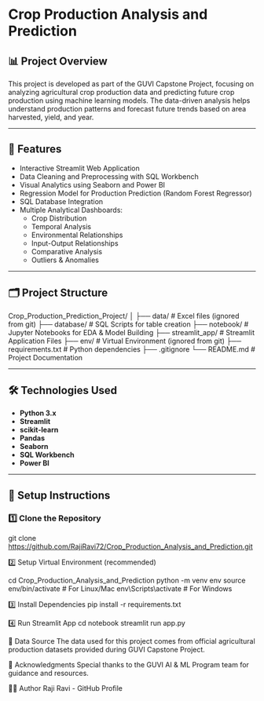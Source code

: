 # Crop Production Analysis and Prediction

## 📊 Project Overview

This project is developed as part of the GUVI Capstone Project, focusing on analyzing agricultural crop production data and predicting future crop production using machine learning models. The data-driven analysis helps understand production patterns and forecast future trends based on area harvested, yield, and year.

---

## 🚀 Features

- Interactive Streamlit Web Application
- Data Cleaning and Preprocessing with SQL Workbench
- Visual Analytics using Seaborn and Power BI
- Regression Model for Production Prediction (Random Forest Regressor)
- SQL Database Integration
- Multiple Analytical Dashboards:
  - Crop Distribution
  - Temporal Analysis
  - Environmental Relationships
  - Input-Output Relationships
  - Comparative Analysis
  - Outliers & Anomalies

---

## 🗂️ Project Structure

Crop_Production_Prediction_Project/
│
├── data/ # Excel files (ignored from git)
├── database/ # SQL Scripts for table creation
├── notebook/ # Jupyter Notebooks for EDA & Model Building
├── streamlit_app/ # Streamlit Application Files
├── env/ # Virtual Environment (ignored from git)
├── requirements.txt # Python dependencies
├── .gitignore
└── README.md # Project Documentation


---

## 🛠️ Technologies Used

- **Python 3.x**
- **Streamlit**
- **scikit-learn**
- **Pandas**
- **Seaborn**
- **SQL Workbench**
- **Power BI**

---

## 🔧 Setup Instructions

### 1️⃣ Clone the Repository
git clone https://github.com/RajiRavi72/Crop_Production_Analysis_and_Prediction.git

2️⃣ Setup Virtual Environment (recommended)

cd Crop_Production_Analysis_and_Prediction
python -m venv env
source env/bin/activate   # For Linux/Mac
env\Scripts\activate      # For Windows

3️⃣ Install Dependencies
pip install -r requirements.txt

4️⃣ Run Streamlit App
cd notebook
streamlit run app.py

📂 Data Source
The data used for this project comes from official agricultural production datasets provided during GUVI Capstone Project.

🙏 Acknowledgments
Special thanks to the GUVI AI & ML Program team for guidance and resources.

👩‍💻 Author
Raji Ravi - GitHub Profile
